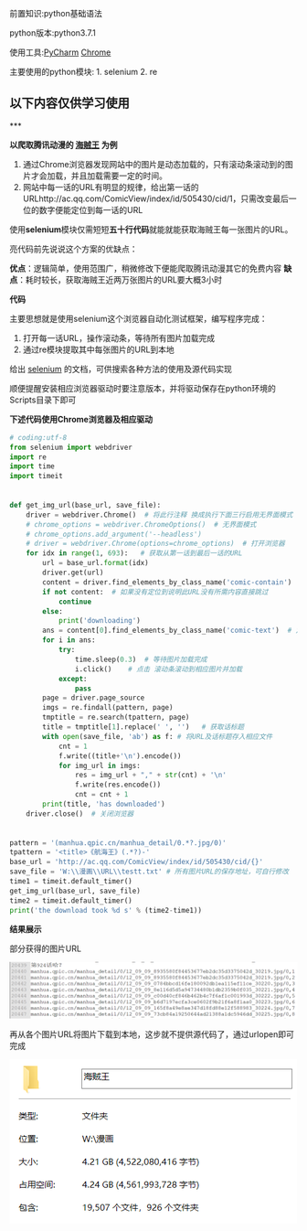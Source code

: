前置知识:python基础语法

python版本:python3.7.1

使用工具:[PyCharm](https://baike.baidu.com/item/PyCharm/8143824?fr=aladdin)  [Chrome](https://baike.baidu.com/item/Google%20Chrome/5638378?fromtitle=Chrome&fromid=5633839) 

主要使用的python模块: 1. selenium 2. re  
<h2>以下内容仅供学习使用</h2>
***

**以爬取腾讯动漫的 [海贼王](http://ac.qq.com/Comic/comicInfo/id/505430) 为例**

1. 通过Chrome浏览器发现网站中的图片是动态加载的，只有滚动条滚动到的图片才会加载，并且加载需要一定的时间。
2. 网站中每一话的URL有明显的规律，给出第一话的URLhttp://ac.qq.com/ComicView/index/id/505430/cid/1，只需改变最后一位的数字便能定位到每一话的URL

使用**selenium**模块仅需短短**五十行代码**就能就能获取海贼王每一张图片的URL。

亮代码前先说说这个方案的优缺点：

**优点**：逻辑简单，使用范围广，稍微修改下便能爬取腾讯动漫其它的免费内容
**缺点**：耗时较长，获取海贼王近两万张图片的URL要大概3小时 

**代码**  

主要思想就是使用selenium这个浏览器自动化测试框架，编写程序完成：

1. 打开每一话URL，操作滚动条，等待所有图片加载完成
2. 通过re模块提取其中每张图片的URL到本地      

给出 [selenium](https://seleniumhq.github.io/selenium/docs/api/py/index.html) 的文档，可供搜索各种方法的使用及源代码实现

顺便提醒安装相应浏览器驱动时要注意版本，并将驱动保存在python环境的Scripts目录下即可

**下述代码使用Chrome浏览器及相应驱动**

```python
# coding:utf-8
from selenium import webdriver
import re
import time
import timeit


def get_img_url(base_url, save_file):
    driver = webdriver.Chrome()  # 将此行注释 换成执行下面三行启用无界面模式
    # chrome_options = webdriver.ChromeOptions()  # 无界面模式
    # chrome_options.add_argument('--headless')
    # driver = webdriver.Chrome(options=chrome_options)  # 打开浏览器
    for idx in range(1, 693):   # 获取从第一话到最后一话的URL
        url = base_url.format(idx)
        driver.get(url)
        content = driver.find_elements_by_class_name('comic-contain')  # 定位到主体漫画部分
        if not content:  # 如果没有定位到说明此URL没有所需内容直接跳过
            continue
        else:
            print('downloading')
        ans = content[0].find_elements_by_class_name('comic-text')  # 定位这一话中每一张图片
        for i in ans:
            try:
                time.sleep(0.3)  # 等待图片加载完成
                i.click()    # 点击 滚动条滚动到相应图片并加载
            except:
                pass
        page = driver.page_source
        imgs = re.findall(pattern, page)
        tmptitle = re.search(tpattern, page)
        title = tmptitle[1].replace(' ', '')   # 获取话标题
        with open(save_file, 'ab') as f: # 将URL及话标题存入相应文件
            cnt = 1
            f.write((title+'\n').encode())
            for img_url in imgs:
                res = img_url + "," + str(cnt) + '\n'
                f.write(res.encode())
                cnt = cnt + 1
        print(title, 'has downloaded')
    driver.close()  # 关闭浏览器


pattern = '(manhua.qpic.cn/manhua_detail/0.*?.jpg/0)'
tpattern = '<title>《航海王》(.*?)-'
base_url = 'http://ac.qq.com/ComicView/index/id/505430/cid/{}'
save_file = 'W:\\漫画\\URL\\testt.txt' # 所有图片URL的保存地址，可自行修改
time1 = timeit.default_timer()
get_img_url(base_url, save_file)
time2 = timeit.default_timer()
print('the download took %d s' % (time2-time1))
```

**结果展示** 

部分获得的图片URL

![py_3_1](static/py_3_1.jpg)

再从各个图片URL将图片下载到本地，这步就不提供源代码了，通过urlopen即可完成

![py_3_2](static/py_3_2.jpg)

